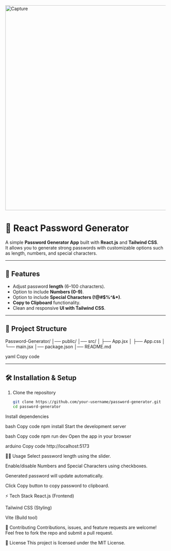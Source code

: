 <img width="1366" height="643" alt="Capture" src="https://github.com/user-attachments/assets/fa54cf50-a086-4fc4-becf-c06d4d7eec2d" />




# 🔐 React Password Generator

A simple **Password Generator App** built with **React.js** and **Tailwind CSS**.  
It allows you to generate strong passwords with customizable options such as length, numbers, and special characters.  

---

## 🚀 Features
- Adjust password **length** (6–100 characters).
- Option to include **Numbers (0-9)**.
- Option to include **Special Characters (!@#$%^&*)**.
- **Copy to Clipboard** functionality.
- Clean and responsive **UI with Tailwind CSS**.

---

## 📂 Project Structure
Password-Generator/
│── public/
│── src/
│ ├── App.jsx
│ ├── App.css
│ └── main.jsx
│── package.json
│── README.md

yaml
Copy code

---

## 🛠️ Installation & Setup

1. Clone the repository
   ```bash
   git clone https://github.com/your-username/password-generator.git
   cd password-generator
Install dependencies

bash
Copy code
npm install
Start the development server

bash
Copy code
npm run dev
Open the app in your browser

arduino
Copy code
http://localhost:5173

🧑‍💻 Usage
Select password length using the slider.

Enable/disable Numbers and Special Characters using checkboxes.

Generated password will update automatically.

Click Copy button to copy password to clipboard.

⚡ Tech Stack
React.js (Frontend)

Tailwind CSS (Styling)

Vite (Build tool)

🤝 Contributing
Contributions, issues, and feature requests are welcome!
Feel free to fork the repo and submit a pull request.

📜 License
This project is licensed under the MIT License.
